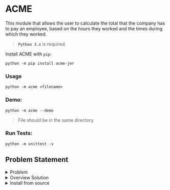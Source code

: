 # ACME

This module that allows the user to calculate the total that the company has to pay an employee, based on the hours they worked and the times during which they worked.

> **`Python 3.x`** is required.

Install ACME with `pip`:

```
python -m pip install acme-jer
```
### Usage

    python -m acme <filename>

### Demo:
    python -m acme --demo
> File should be in the same directory

### Run Tests:
    python -m unittest -v
    

## Problem Statement
<details>
  <summary>Problem</summary>
  
The company ACME offers their employees the flexibility to work the hours they want. They will pay for the hours worked based on the day of the week and time of day, according to the following table:

| Monday - Friday      | Saturday and Sunday  |
|----------------------|----------------------|
| 00:01 - 09:00 25 USD | 00:01 - 09:00 30 USD |
| 09:01 - 18:00 15 USD | 09:01 - 18:00 20 USD |
| 18:01 - 00:00 20 USD | 18:01 - 00:00 25 USD |

The goal of this exercise is to calculate the total that the company has to pay an employee, based on the hours they worked and the times during which they worked. The following abbreviations will be used for entering data:

| Monday  | Tuesday | Wednesday | Thursday | Friday | Saturday | Sunday |
|--------|---------|-----------|----------|--------|----------|--------|
| MO     | TU      | WE        | TH       | FR     | SA       | SU     |

**Input:** the name of an employee and the schedule they worked, indicating the time and hours. This should be a .txt file with at least five sets of data. You can include the data from our two examples below.

**Output:** indicate how much the employee has to be paid

For example:

| Case       | Case 1                                                                     | Case 2                                           |
|------------|----------------------------------------------------------------------------|--------------------------------------------------|
| **Input**  | RENE=MO10:00-12:00,TU10:00-12:00,TH01:00-03:00,SA14:00-18:00,SU20:00-21:00 | ASTRID=MO10:00-12:00,TH12:00-14:00,SU20:00-21:00 |
| **Output** | The amount to pay RENE is: 215 USD                                         | The amount to pay ASTRID is: 85 USD              |
</details>


<details><summary>Overview Solution</summary>
I started setting up the environment, then I decided to use python as the programming language to develop `acme`. After that I created a simple UML class with will be continuing redefining till get the last one presented below.
    
![UML-class case](https://lucid.app/publicSegments/view/a4bb0aae-d9fd-4322-a407-309d9ff6e801/image.png)

After deciding what will be the architecture of the project. I defined the structure as the following:
```
acme-jer
|____acme
|     | __init__.py
│     │ __main__.py
|     | daytimeclass.py
|     | employeeclass.py
|     | paymentclass.py
|     | helpers.py
|
|___sample
|     |_ sample.txt
|
|__tests
|     | __init__.py
|     | test_DayTime.py
|     | test_Employee.py
|     | test_integ.py
|     | test_Payment.py
|
|__README.md
|__requirements.txt
|__setup.py
```
   
The next step were refine classes as well as functions and integrated funcionality. For development process schedule I use ActiveCollab and Github, the last one as required.

</details>

<details><summary>Install from source</summary>

Clone the project:

```
git clone https://github.com/jer8856/acme-jer
```

Change to the app directory:

```
cd acme-jer
```

Run demo:

```
python3 -m acme --demo
```

Run for independent file

```
python3 -m acme <filename>
```
> File must be in the same directory

Run test:

```
python3 -m unittest -v
```

</details>

